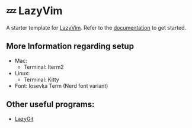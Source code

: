 # 💤 LazyVim

A starter template for [LazyVim](https://github.com/LazyVim/LazyVim).
Refer to the [documentation](https://lazyvim.github.io/installation) to get started.


## More Information regarding setup
- Mac: 
  - Terminal: Iterm2 
- Linux: 
  - Terminal: Kitty
- Font: Iosevka Term (Nerd font variant) 

## Other useful programs: 
- [LazyGit](https://github.com/jesseduffield/lazygit)

